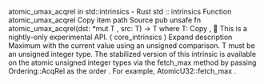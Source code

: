 atomic_umax_acqrel in std::intrinsics - Rust
std
::
intrinsics
Function
atomic_umax_acqrel
Copy item path
Source
pub unsafe fn atomic_umax_acqrel<T>(dst:
*mut T
, src: T) -> T
where
    T:
Copy
,
🔬
This is a nightly-only experimental API. (
core_intrinsics
)
Expand description
Maximum with the current value using an unsigned comparison.
T
must be an unsigned integer type.
The stabilized version of this intrinsic is available on the
atomic
unsigned integer types via the
fetch_max
method by passing
Ordering::AcqRel
as the
order
. For example,
AtomicU32::fetch_max
.